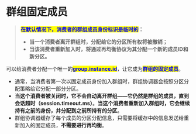 # 群组固定成员

> <mark style="color:blue;">**在默认情况下，消费者的群组成员身份标识是临时的**</mark>**：**
>
> * **当一个消费者离开群组时，分配给它的分区所有权将被撤销；**
> * **当该消费者重新加入时，将通过再均衡协议为其分配一个新的成员ID和新分区。**

可以给消费者分配一个唯一的<mark style="color:blue;">**group.instance.id**</mark>，让它成为<mark style="color:blue;">**群组的固定成员**</mark>。

* 通常，当消费者第一次以固定成员身份加入群组时，群组协调器会按照分区分配策略给它分配一部分分区。
* **当这个消费者被关闭时，它不会自动离开群组——它仍然是群组的成员，直到会话超时（session.timeout.ms）**。**当这个消费者重新加入群组时，它会继续持有之前的身份，并分配到之前所持有的分区**。
* 群组协调器缓存了每个成员的分区分配信息，只需要将缓存中的信息发送给重新加入的固定成员，**不需要进行再均衡**。
